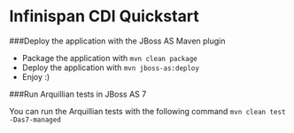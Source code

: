 Infinispan CDI Quickstart
=========================

###Deploy the application with the JBoss AS Maven plugin

* Package the application with `mvn clean package`
* Deploy the application with `mvn jboss-as:deploy`
* Enjoy :)

###Run Arquillian tests in JBoss AS 7

You can run the Arquillian tests with the following command `mvn clean test -Das7-managed`
